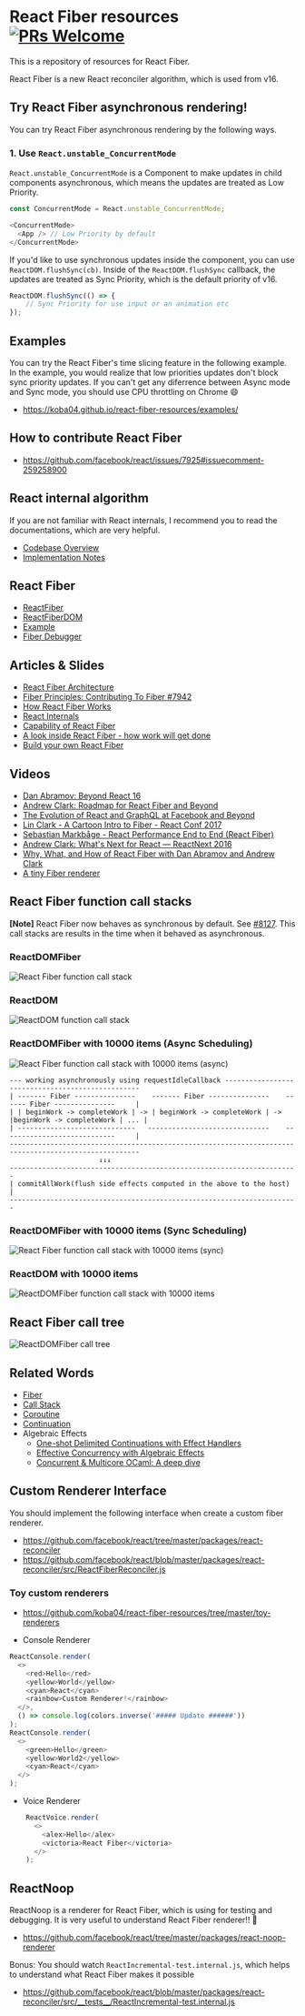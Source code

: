 # React Fiber resources [![PRs Welcome](https://img.shields.io/badge/PRs-welcome-brightgreen.svg)](CONTRIBUTING.md#pull-requests)

This is a repository of resources for React Fiber.

React Fiber is a new React reconciler algorithm, which is used from v16.

## Try React Fiber asynchronous rendering!

You can try React Fiber asynchronous rendering by the following ways.

### 1. Use `React.unstable_ConcurrentMode`

`React.unstable_ConcurrentMode` is a Component to make updates in child components asynchronous, which means the updates are treated as Low Priority.

```js
const ConcurrentMode = React.unstable_ConcurrentMode;

<ConcurrentMode>
  <App /> // Low Priority by default
</ConcurrentMode>
```

If you'd like to use synchronous updates inside the component, you can use `ReactDOM.flushSync(cb)`.
Inside of the `ReactDOM.flushSync` callback, the updates are treated as Sync Priority, which is the default priority of v16.

```js
ReactDOM.flushSync(() => {
    // Sync Priority for use input or an animation etc
});
```

## Examples

You can try the React Fiber's time slicing feature in the following example.
In the example, you would realize that low priorities updates don't block sync priority updates.
If you can't get any diferrence between Async mode and Sync mode, you should use CPU throttling on Chrome :smile:

* https://koba04.github.io/react-fiber-resources/examples/

## How to contribute React Fiber

* https://github.com/facebook/react/issues/7925#issuecomment-259258900

## React internal algorithm

If you are not familiar with React internals, I recommend you to read the documentations, which are very helpful.

* [Codebase Overview](https://reactjs.org/docs/codebase-overview.html)
* [Implementation Notes](https://reactjs.org/docs/implementation-notes.html)

## React Fiber

* [ReactFiber](https://github.com/facebook/react/tree/master/packages/react-reconciler/src)
* [ReactFiberDOM](https://github.com/facebook/react/blob/master/packages/react-dom/src/client/ReactDOM.js)
* [Example](https://github.com/facebook/react/blob/master/fixtures/fiber-triangle/index.html)
* [Fiber Debugger](http://fiber-debugger.surge.sh/)

## Articles & Slides

* [React Fiber Architecture](https://github.com/acdlite/react-fiber-architecture)
* [Fiber Principles: Contributing To Fiber #7942](https://github.com/facebook/react/issues/7942)
* [How React Fiber Works](https://www.facebook.com/groups/2003630259862046/permalink/2054053404819731/)
* [React Internals](https://zackargyle.github.io/react-internals-slides/)
* [Capability of React Fiber](https://speakerdeck.com/koba04/capability-of-react-fiber)
* [A look inside React Fiber - how work will get done](http://makersden.io/blog/look-inside-fiber/)
* [Build your own React Fiber](https://engineering.hexacta.com/didact-fiber-incremental-reconciliation-b2fe028dcaec)

## Videos

* [Dan Abramov: Beyond React 16](https://reactjs.org/blog/2018/03/01/sneak-peek-beyond-react-16.html)
* [Andrew Clark: Roadmap for React Fiber and Beyond](https://www.youtube.com/watch?v=QW5TE4vrklU)
* [The Evolution of React and GraphQL at Facebook and Beyond](https://developers.facebook.com/videos/f8-2017/the-evolution-of-react-and-graphql-at-facebook-and-beyond/)
* [Lin Clark - A Cartoon Intro to Fiber - React Conf 2017](https://www.youtube.com/watch?v=ZCuYPiUIONs)
* [Sebastian Markbåge - React Performance End to End (React Fiber)](https://www.youtube.com/watch?v=bvFpe5j9-zQ)
* [Andrew Clark: What's Next for React — ReactNext 2016](https://www.youtube.com/watch?v=aV1271hd9ew)
* [Why, What, and How of React Fiber with Dan Abramov and Andrew Clark](https://www.youtube.com/watch?v=crM1iRVGpGQ)
* [A tiny Fiber renderer](https://www.youtube.com/watch?v=U9zFfIww3Go)

## React Fiber function call stacks

**[Note]** React Fiber now behaves as synchronous by default. See [#8127](https://github.com/facebook/react/pull/8127).
This call stacks are results in the time when it behaved as asynchronous.

### ReactDOMFiber

![React Fiber function call stack](./images/ReactDOMFiber.png)

### ReactDOM

![ReactDOM function call stack](./images/ReactDOM.png)

### ReactDOMFiber with 10000 items (Async Scheduling)

![React Fiber function call stack with 10000 items (async)](./images/ReactDOMFiber-10000-items-async.png)

```
--- working asynchronously using requestIdleCallback -------------------------------------------------
| ------- Fiber ---------------    ------- Fiber ---------------    ------ Fiber ---------------     |
| | beginWork -> completeWork | -> | beginWork -> completeWork | -> |beginWork -> completeWork | ... |
| -----------------------------   ------------------------------    ----------------------------     |
------------------------------------------------------------------------------------------------------
                      ↓↓↓
-----------------------------------------------------------------------
| commitAllWork(flush side effects computed in the above to the host) |
-----------------------------------------------------------------------
```

### ReactDOMFiber with 10000 items (Sync Scheduling)

![React Fiber function call stack with 10000 items (sync)](./images/ReactDOMFiber-10000-items-sync.png)

### ReactDOM with 10000 items

![ReactDOMFiber function call stack with 10000 items](./images/ReactDOM-10000-items.png)

## React Fiber call tree

![ReactDOMFiber call tree](./images/ReactDOMFiber-call-tree.png)

## Related Words

* [Fiber](https://en.wikipedia.org/wiki/Fiber_(computer_science))
* [Call Stack](https://en.wikipedia.org/wiki/Call_stack)
* [Coroutine](https://en.wikipedia.org/wiki/Coroutine)
* [Continuation](https://en.wikipedia.org/wiki/Continuation)
* Algebraic Effects
  * [One-shot Delimited Continuations with Effect Handlers](https://esdiscuss.org/topic/one-shot-delimited-continuations-with-effect-handlers)
  * [Effective Concurrency with Algebraic Effects](http://kcsrk.info/ocaml/multicore/2015/05/20/effects-multicore/)
  * [Concurrent & Multicore OCaml: A deep dive](http://kcsrk.info/slides/multicore_fb16.pdf)

## Custom Renderer Interface

You should implement the following interface when create a custom fiber renderer.

* https://github.com/facebook/react/tree/master/packages/react-reconciler
* https://github.com/facebook/react/blob/master/packages/react-reconciler/src/ReactFiberReconciler.js

### Toy custom renderers

* https://github.com/koba04/react-fiber-resources/tree/master/toy-renderers

* Console Renderer

```js
ReactConsole.render(
  <>
    <red>Hello</red>
    <yellow>World</yellow>
    <cyan>React</cyan>
    <rainbow>Custom Renderer!</rainbow>
  </>,
  () => console.log(colors.inverse('##### Update ######'))
);
ReactConsole.render(
  <>
    <green>Hello</green>
    <yellow>World2</yellow>
    <cyan>React</cyan>
  </>
);
```

* Voice Renderer

```js
    ReactVoice.render(
      <>
        <alex>Hello</alex>
        <victoria>React Fiber</victoria>
      </>
    );
```

## ReactNoop

ReactNoop is a renderer for React Fiber, which is using for testing and debugging.
It is very useful to understand React Fiber renderer!! :eyes:

* https://github.com/facebook/react/tree/master/packages/react-noop-renderer

Bonus: You should watch `ReactIncremental-test.internal.js`, which helps to understand what React Fiber makes it possible

* https://github.com/facebook/react/blob/master/packages/react-reconciler/src/__tests__/ReactIncremental-test.internal.js
